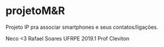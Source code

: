 # projetoM&R
Projeto IP pra associar smartphones e seus contatos/ligações.

Neco <3
Rafael Soares
UFRPE 2019.1
Prof Cleviton
